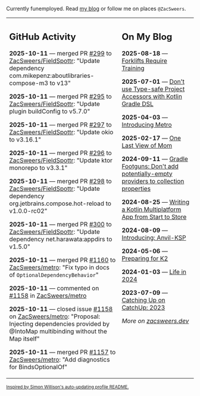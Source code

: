 Currently funemployed. Read [my blog](https://zacsweers.dev/) or follow me on places `@ZacSweers`.

<table><tr><td valign="top" width="60%">

## GitHub Activity
<!-- githubActivity starts -->
**2025-10-11** — merged PR [#299](https://github.com/ZacSweers/FieldSpottr/pull/299) to [ZacSweers/FieldSpottr](https://github.com/ZacSweers/FieldSpottr): "Update dependency com.mikepenz:aboutlibraries-compose-m3 to v13"

**2025-10-11** — merged PR [#295](https://github.com/ZacSweers/FieldSpottr/pull/295) to [ZacSweers/FieldSpottr](https://github.com/ZacSweers/FieldSpottr): "Update plugin buildConfig to v5.7.0"

**2025-10-11** — merged PR [#297](https://github.com/ZacSweers/FieldSpottr/pull/297) to [ZacSweers/FieldSpottr](https://github.com/ZacSweers/FieldSpottr): "Update okio to v3.16.1"

**2025-10-11** — merged PR [#296](https://github.com/ZacSweers/FieldSpottr/pull/296) to [ZacSweers/FieldSpottr](https://github.com/ZacSweers/FieldSpottr): "Update ktor monorepo to v3.3.1"

**2025-10-11** — merged PR [#298](https://github.com/ZacSweers/FieldSpottr/pull/298) to [ZacSweers/FieldSpottr](https://github.com/ZacSweers/FieldSpottr): "Update dependency org.jetbrains.compose.hot-reload to v1.0.0-rc02"

**2025-10-11** — merged PR [#300](https://github.com/ZacSweers/FieldSpottr/pull/300) to [ZacSweers/FieldSpottr](https://github.com/ZacSweers/FieldSpottr): "Update dependency net.harawata:appdirs to v1.5.0"

**2025-10-11** — merged PR [#1160](https://github.com/ZacSweers/metro/pull/1160) to [ZacSweers/metro](https://github.com/ZacSweers/metro): "Fix typo in docs of `OptionalDependencyBehavior`"

**2025-10-11** — commented on [#1158](https://github.com/ZacSweers/metro/issues/1158#issuecomment-3393553885) in [ZacSweers/metro](https://github.com/ZacSweers/metro)

**2025-10-11** — closed issue [#1158](https://github.com/ZacSweers/metro/issues/1158) on [ZacSweers/metro](https://github.com/ZacSweers/metro): "Proposal: Injecting dependencies provided by @IntoMap multibinding without the Map itself"

**2025-10-11** — merged PR [#1157](https://github.com/ZacSweers/metro/pull/1157) to [ZacSweers/metro](https://github.com/ZacSweers/metro): "Add diagnostics for BindsOptionalOf"
<!-- githubActivity ends -->
</td><td valign="top" width="40%">

## On My Blog
<!-- blog starts -->
**2025-08-18** — [Forklifts Require Training](https://www.zacsweers.dev/forklifts-require-training/)

**2025-07-01** — [Don't use Type-safe Project Accessors with Kotlin Gradle DSL](https://www.zacsweers.dev/dont-use-type-safe-project-accessors-with-kotlin-gradle-dsl/)

**2025-04-03** — [Introducing Metro](https://www.zacsweers.dev/introducing-metro/)

**2025-02-17** — [One Last View of Mom](https://www.zacsweers.dev/one-last-view-of-mom/)

**2024-09-11** — [Gradle Footguns: Don't add potentially-empty providers to collection properties](https://www.zacsweers.dev/gradle-footgun-adding-empty-providers-to-collection-properties/)

**2024-08-25** — [Writing a Kotlin Multiplatform App from Start to Store](https://www.zacsweers.dev/writing-a-kotlin-multiplatform-app-from-start-to-store/)

**2024-08-09** — [Introducing: Anvil-KSP](https://www.zacsweers.dev/introducing-anvil-ksp/)

**2024-05-06** — [Preparing for K2](https://www.zacsweers.dev/preparing-for-k2/)

**2024-01-03** — [Life in 2024](https://www.zacsweers.dev/life-in-2024/)

**2023-07-09** — [Catching Up on CatchUp: 2023](https://www.zacsweers.dev/catching-up-on-catchup-2023/)
<!-- blog ends -->
_More on [zacsweers.dev](https://zacsweers.dev/)_
</td></tr></table>

<sub><a href="https://simonwillison.net/2020/Jul/10/self-updating-profile-readme/">Inspired by Simon Willison's auto-updating profile README.</a></sub>